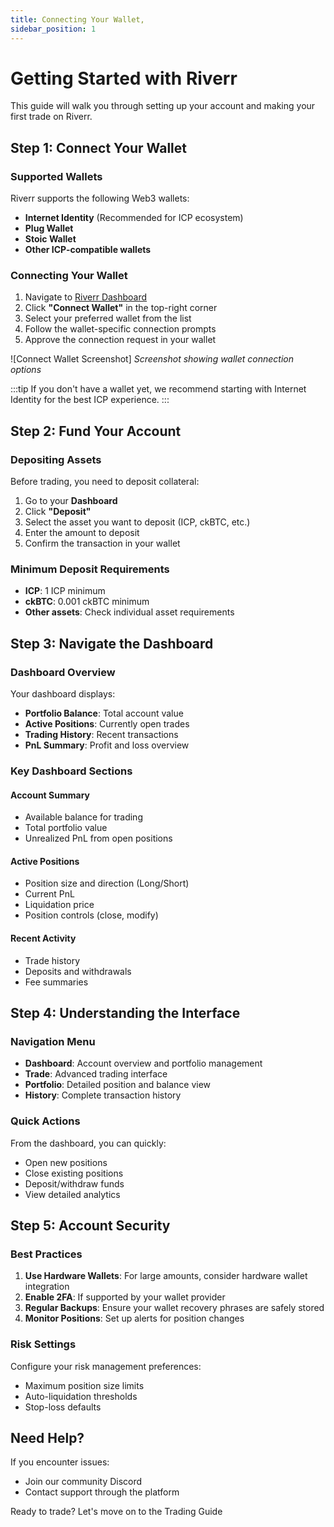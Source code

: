 ```yaml
---
title: Connecting Your Wallet,
sidebar_position: 1
---
```


# Getting Started with Riverr

This guide will walk you through setting up your account and making your first trade on Riverr.

## Step 1: Connect Your Wallet

### Supported Wallets

Riverr supports the following Web3 wallets:

- **Internet Identity** (Recommended for ICP ecosystem)
- **Plug Wallet** 
- **Stoic Wallet**
- **Other ICP-compatible wallets**

### Connecting Your Wallet

1. Navigate to [Riverr Dashboard](https://joljv-6aaaa-aaaah-qqbmq-cai.icp0.io/dashboard)
2. Click **"Connect Wallet"** in the top-right corner
3. Select your preferred wallet from the list
4. Follow the wallet-specific connection prompts
5. Approve the connection request in your wallet

![Connect Wallet Screenshot]
*Screenshot showing wallet connection options*

:::tip
If you don't have a wallet yet, we recommend starting with Internet Identity for the best ICP experience.
:::

## Step 2: Fund Your Account

### Depositing Assets

Before trading, you need to deposit collateral:

1. Go to your **Dashboard**
2. Click **"Deposit"** 
3. Select the asset you want to deposit (ICP, ckBTC, etc.)
4. Enter the amount to deposit
5. Confirm the transaction in your wallet

### Minimum Deposit Requirements

- **ICP**: 1 ICP minimum
- **ckBTC**: 0.001 ckBTC minimum
- **Other assets**: Check individual asset requirements

## Step 3: Navigate the Dashboard

### Dashboard Overview

Your dashboard displays:

- **Portfolio Balance**: Total account value
- **Active Positions**: Currently open trades
- **Trading History**: Recent transactions
- **PnL Summary**: Profit and loss overview

### Key Dashboard Sections

#### Account Summary
- Available balance for trading
- Total portfolio value
- Unrealized PnL from open positions

#### Active Positions
- Position size and direction (Long/Short)
- Current PnL
- Liquidation price
- Position controls (close, modify)

#### Recent Activity
- Trade history
- Deposits and withdrawals
- Fee summaries

## Step 4: Understanding the Interface

### Navigation Menu

- **Dashboard**: Account overview and portfolio management
- **Trade**: Advanced trading interface
- **Portfolio**: Detailed position and balance view
- **History**: Complete transaction history

### Quick Actions

From the dashboard, you can quickly:
- Open new positions
- Close existing positions
- Deposit/withdraw funds
- View detailed analytics

## Step 5: Account Security

### Best Practices

1. **Use Hardware Wallets**: For large amounts, consider hardware wallet integration
2. **Enable 2FA**: If supported by your wallet provider
3. **Regular Backups**: Ensure your wallet recovery phrases are safely stored
4. **Monitor Positions**: Set up alerts for position changes

### Risk Settings

Configure your risk management preferences:
- Maximum position size limits
- Auto-liquidation thresholds
- Stop-loss defaults


## Need Help?

If you encounter issues:
- Join our community Discord
- Contact support through the platform

Ready to trade? Let's move on to the Trading Guide